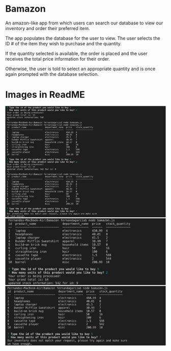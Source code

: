 # Bamazon

An amazon-like app from which users can search our database to view our inventory and order their preferred item. 

The app populates the database for the user to view. The user selects the ID # of the item they wish to purchase and the quantity. 

If the quantity selected is available, the order is placed and the user receives the total price information for their order. 

Otherwise, the user is told to select an appropriate quantity and is once again prompted with the database selection. 


# Images in ReadME

![](images/all.jpg)
![](images/correctQuantity.jpg)
![](images/notEnough.jpg)

      
